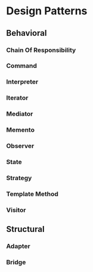# Design Patterns

## Behavioral

### Chain Of Responsibility

### Command

### Interpreter

### Iterator

### Mediator

### Memento

### Observer

### State

### Strategy

### Template Method

### Visitor

## Structural

### Adapter

### Bridge

